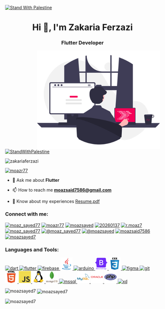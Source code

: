 [![Stand With Palestine](https://raw.githubusercontent.com/TheBSD/StandWithPalestine/main/banner-no-action.svg)](https://thebsd.github.io/StandWithPalestine)


<h1 align="center">Hi 👋, I'm Zakaria Ferzazi</h1>
<h3 align="center">Flutter Developer</h3>

<img align="right" alt="Coding" width="400" src="https://raw.githubusercontent.com/bharathkalyans/bharathkalyans/278b30fb4be35ffe788b23cc907c92842bd78379/images/header%20image.svg">

[![StandWithPalestine](https://raw.githubusercontent.com/TheBSD/StandWithPalestine/main/badges/StandWithPalestine.svg)](https://github.com/TheBSD/StandWithPalestine/blob/main/docs/README.md)

<p align="left"> <img src="https://komarev.com/ghpvc/?username=zakariaferzazi&label=Profile%20views&color=0e75b6&style=flat" alt="zakariaferzazi" /> </p>


<p align="left"> <a href="https://twitter.com/moazr77" target="blank"><img src="https://img.shields.io/twitter/follow/moazr77?logo=twitter&style=for-the-badge" alt="moazr77" /></a> </p>

- 💬 Ask me about **Flutter**

- 📫 How to reach me **moazsaid7586@gmail.com**

- 📄 Know about my experiences [Resume.pdf](https://drive.google.com/file/d/1TyatrSOYSd7-fVYKfSu4HiqpECmd2l6-/view?usp=sharing)

<h3 align="left">Connect with me:</h3>
<p align="left">
<a href="https://codepen.io/moaz_sayed77" target="blank"><img align="center" src="https://raw.githubusercontent.com/rahuldkjain/github-profile-readme-generator/master/src/images/icons/Social/codepen.svg" alt="moaz_sayed77" height="30" width="40" /></a>
<a href="https://twitter.com/moazr77" target="blank"><img align="center" src="https://raw.githubusercontent.com/rahuldkjain/github-profile-readme-generator/master/src/images/icons/Social/twitter.svg" alt="moazr77" height="30" width="40" /></a>
<a href="https://linkedin.com/in/moazsayed" target="blank"><img align="center" src="https://raw.githubusercontent.com/rahuldkjain/github-profile-readme-generator/master/src/images/icons/Social/linked-in-alt.svg" alt="moazsayed" height="30" width="40" /></a>
<a href="https://stackoverflow.com/users/20260137" target="blank"><img align="center" src="https://raw.githubusercontent.com/rahuldkjain/github-profile-readme-generator/master/src/images/icons/Social/stack-overflow.svg" alt="20260137" height="30" width="40" /></a>
<a href="https://fb.com/r.moaz7" target="blank"><img align="center" src="https://raw.githubusercontent.com/rahuldkjain/github-profile-readme-generator/master/src/images/icons/Social/facebook.svg" alt="r.moaz7" height="30" width="40" /></a>
<a href="https://instagram.com/moaz_sayed77" target="blank"><img align="center" src="https://raw.githubusercontent.com/rahuldkjain/github-profile-readme-generator/master/src/images/icons/Social/instagram.svg" alt="moaz_sayed77" height="30" width="40" /></a>
<a href="https://medium.com/@moaz_sayed77" target="blank"><img align="center" src="https://raw.githubusercontent.com/rahuldkjain/github-profile-readme-generator/master/src/images/icons/Social/medium.svg" alt="@moaz_sayed77" height="30" width="40" /></a>
<a href="https://www.youtube.com/@moazsayed" target="blank"><img align="center" src="https://raw.githubusercontent.com/rahuldkjain/github-profile-readme-generator/master/src/images/icons/Social/youtube.svg" alt="@moazsayed" height="30" width="40" /></a>
<a href="https://www.hackerrank.com/moazsaid7586" target="blank"><img align="center" src="https://raw.githubusercontent.com/rahuldkjain/github-profile-readme-generator/master/src/images/icons/Social/hackerrank.svg" alt="moazsaid7586" height="30" width="40" /></a>
<a href="https://www.leetcode.com/moazsayed7" target="blank"><img align="center" src="https://raw.githubusercontent.com/rahuldkjain/github-profile-readme-generator/master/src/images/icons/Social/leet-code.svg" alt="moazsayed7" height="30" width="40" /></a>
</p>

<h3 align="left">Languages and Tools:</h3>
<p align="left"><a href="https://dart.dev" target="_blank" rel="noreferrer"> <img src="https://www.vectorlogo.zone/logos/dartlang/dartlang-icon.svg" alt="dart" width="40" height="40"/> </a> <a href="https://flutter.dev" target="_blank" rel="noreferrer"> <img src="https://www.vectorlogo.zone/logos/flutterio/flutterio-icon.svg" alt="flutter" width="40" height="40"/> </a><a href="https://firebase.google.com/" target="_blank" rel="noreferrer"> <img src="https://www.vectorlogo.zone/logos/firebase/firebase-icon.svg" alt="firebase" width="40" height="40"/> </a><a href="https://www.java.com" target="_blank" rel="noreferrer"> <img src="https://raw.githubusercontent.com/devicons/devicon/master/icons/java/java-original.svg" alt="java" width="40" height="40"/> </a> <a href="https://www.arduino.cc/" target="_blank" rel="noreferrer"> <img src="https://cdn.worldvectorlogo.com/logos/arduino-1.svg" alt="arduino" width="40" height="40"/> </a> <a href="https://getbootstrap.com" target="_blank" rel="noreferrer"> <img src="https://raw.githubusercontent.com/devicons/devicon/master/icons/bootstrap/bootstrap-plain-wordmark.svg" alt="bootstrap" width="40" height="40"/> </a> <a href="https://www.w3schools.com/css/" target="_blank" rel="noreferrer"> <img src="https://raw.githubusercontent.com/devicons/devicon/master/icons/css3/css3-original-wordmark.svg" alt="css3" width="40" height="40"/> </a>  <a href="https://www.figma.com/" target="_blank" rel="noreferrer"> <img src="https://www.vectorlogo.zone/logos/figma/figma-icon.svg" alt="figma" width="40" height="40"/> </a>  <a href="https://git-scm.com/" target="_blank" rel="noreferrer"> <img src="https://www.vectorlogo.zone/logos/git-scm/git-scm-icon.svg" alt="git" width="40" height="40"/> </a> <a href="https://www.w3.org/html/" target="_blank" rel="noreferrer"> <img src="https://raw.githubusercontent.com/devicons/devicon/master/icons/html5/html5-original-wordmark.svg" alt="html5" width="40" height="40"/> </a>  <a href="https://developer.mozilla.org/en-US/docs/Web/JavaScript" target="_blank" rel="noreferrer"> <img src="https://raw.githubusercontent.com/devicons/devicon/master/icons/javascript/javascript-original.svg" alt="javascript" width="40" height="40"/> <a href="https://www.linux.org/" target="_blank" rel="noreferrer"> <img src="https://raw.githubusercontent.com/devicons/devicon/master/icons/linux/linux-original.svg" alt="linux" width="40" height="40"/> </a> <a href="https://www.mongodb.com/" target="_blank" rel="noreferrer"> <img src="https://raw.githubusercontent.com/devicons/devicon/master/icons/mongodb/mongodb-original-wordmark.svg" alt="mongodb" width="40" height="40"/> </a> <a href="https://www.microsoft.com/en-us/sql-server" target="_blank" rel="noreferrer"> <img src="https://www.svgrepo.com/show/303229/microsoft-sql-server-logo.svg" alt="mssql" width="40" height="40"/> </a> <a href="https://www.mysql.com/" target="_blank" rel="noreferrer"> <img src="https://raw.githubusercontent.com/devicons/devicon/master/icons/mysql/mysql-original-wordmark.svg" alt="mysql" width="40" height="40"/> </a> <a href="https://www.oracle.com/" target="_blank" rel="noreferrer"> <img src="https://raw.githubusercontent.com/devicons/devicon/master/icons/oracle/oracle-original.svg" alt="oracle" width="40" height="40"/> </a> <a href="https://www.php.net" target="_blank" rel="noreferrer"> <img src="https://raw.githubusercontent.com/devicons/devicon/master/icons/php/php-original.svg" alt="php" width="40" height="40"/> </a> <a href="https://www.adobe.com/products/xd.html" target="_blank" rel="noreferrer"> <img src="https://cdn.worldvectorlogo.com/logos/adobe-xd.svg" alt="xd" width="40" height="40"/> </a> </p>

<p><img align="left" src="https://github-readme-stats.vercel.app/api/top-langs?username=moazsayed7&show_icons=true&theme=dark&locale=en&layout=compact" alt="moazsayed7" /></p>

<p>&nbsp;<img align="center" src="https://github-readme-stats.vercel.app/api?username=moazsayed7&show_icons=true&theme=dark&locale=en" alt="moazsayed7" /></p>

<p><img align="center" src="https://github-readme-streak-stats.herokuapp.com/?user=moazsayed7&theme=dark" alt="moazsayed7" /></p>
